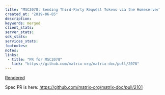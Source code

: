 ```yaml
---
title: "MSC2078: Sending Third-Party Request Tokens via the Homeserver"
created_at: "2019-06-05"
description:
keywords: merged
client_stats:
server_stats:
sdk_stats:
services_stats:
footnotes:
notes:
links:
 - title: "PR for MSC2078"
   link: "https://github.com/matrix-org/matrix-doc/pull/2078"
---
```

[Rendered](https://github.com/matrix-org/matrix-doc/blob/master/proposals/2078-homeserver-password-resets.md)

Spec PR is here: https://github.com/matrix-org/matrix-doc/pull/2101
